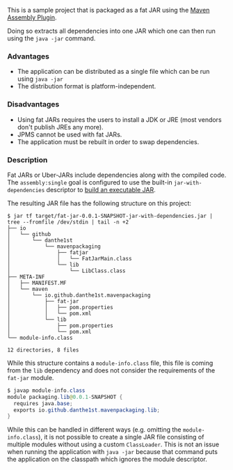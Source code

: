 This is a sample project that is packaged as a fat JAR using the [Maven Assembly Plugin](https://maven.apache.org/plugins/maven-assembly-plugin/).

Doing so extracts all dependencies into one JAR which one can then run using the `java -jar` command.

### Advantages

- The application can be distributed as a single file which can be run using `java -jar`
- The distribution format is platform-independent.

### Disadvantages

- Using fat JARs requires the users to install a JDK or JRE (most vendors don't publish JREs any more).
- JPMS cannot be used with fat JARs.
- The application must be rebuilt in order to swap dependencies.

### Description

Fat JARs or Uber-JARs include dependencies along with the compiled code.
The `assembly:single` goal is configured to use the built-in `jar-with-dependencies` descriptor to [build an executable JAR](https://maven.apache.org/plugins/maven-assembly-plugin/usage.html#creating-an-executable-jar).

The resulting JAR file has the following structure on this project:
```
$ jar tf target/fat-jar-0.0.1-SNAPSHOT-jar-with-dependencies.jar | tree --fromfile /dev/stdin | tail -n +2
├── io
│   └── github
│       └── danthe1st
│           └── mavenpackaging
│               ├── fatjar
│               │   └── FatJarMain.class
│               └── lib
│                   └── LibClass.class
├── META-INF
│   ├── MANIFEST.MF
│   └── maven
│       └── io.github.danthe1st.mavenpackaging
│           ├── fat-jar
│           │   ├── pom.properties
│           │   └── pom.xml
│           └── lib
│               ├── pom.properties
│               └── pom.xml
└── module-info.class

12 directories, 8 files
```

While this structure contains a `module-info.class` file, this file is coming from the `lib` dependency and does not consider the requirements of the `fat-jar` module.
```java
$ javap module-info.class
module packaging.lib@0.0.1-SNAPSHOT {
  requires java.base;
  exports io.github.danthe1st.mavenpackaging.lib;
}
```
While this can be handled in different ways (e.g. omitting the `module-info.class`), it is not possible to create a single JAR file consisting of multiple modules without using a custom `ClassLoader`.
This is not an issue when running the application with `java -jar` because that command puts the application on the classpath which ignores the module descriptor.